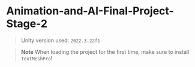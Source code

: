 # Animation-and-AI-Final-Project-Stage-2

>Unity version used: `2022.3.22f1`

>**Note**
>When loading the project for the first time, make sure to install `TextMeshPro`!